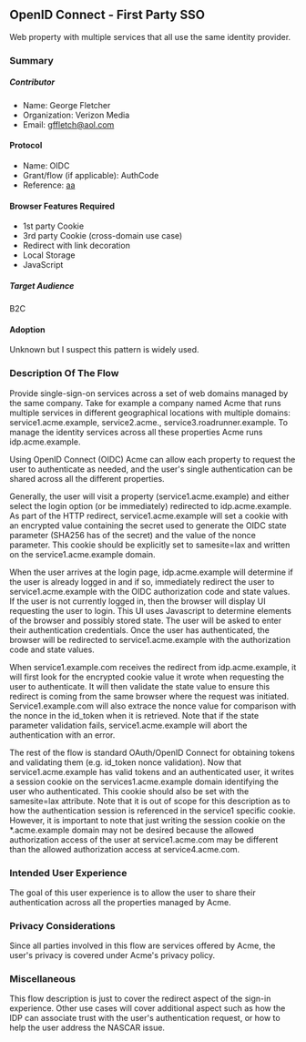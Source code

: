 ## OpenID Connect - First Party SSO
Web property with multiple services that all use the same identity provider.

### Summary

##### Contributor
- Name: George Fletcher
- Organization: Verizon Media
- Email: gffletch@aol.com

#### Protocol
- Name: OIDC
- Grant/flow (if applicable): AuthCode
- Reference: [aa](https://openid.net/specs/openid-connect-core-1_0.html#CodeFlowAuth)

#### Browser Features Required
- 1st party Cookie
- 3rd party Cookie (cross-domain use case)
- Redirect with link decoration
- Local Storage
- JavaScript

##### Target Audience
B2C

#### Adoption
Unknown but I suspect this pattern is widely used.

### Description Of The Flow
Provide single-sign-on services across a set of web domains managed by the same company. Take for example a company named Acme that runs multiple services in different geographical locations with multiple domains: service1.acme.example, service2.acme.<country-domain>, service3.roadrunner.example. To manage the identity services across all these properties Acme runs idp.acme.example.

Using OpenID Connect (OIDC) Acme can allow each property to request the user to authenticate as needed, and the user's single authentication can be shared across all the different properties.

Generally, the user will visit a property (service1.acme.example) and either select the login option (or be immediately) redirected to idp.acme.example. As part of the HTTP redirect, service1.acme.example will set a cookie with an encrypted value containing the secret used to generate the OIDC state parameter (SHA256 has of the secret) and the value of the nonce parameter. This cookie should be explicitly set to samesite=lax and written on the service1.acme.example domain.

When the user arrives at the login page, idp.acme.example will determine if the user is already logged in and if so, immediately redirect the user to service1.acme.example with the OIDC authorization code and state values. If the user is not currently logged in, then the browser will display UI requesting the user to login. This UI uses Javascript to determine elements of the browser and possibly stored state. The user will be asked to enter their authentication credentials. Once the user has authenticated, the browser will be redirected to service1.acme.example with the authorization code and state values.

When service1.example.com receives the redirect from idp.acme.example, it will first look for the encrypted cookie value it wrote when requesting the user to authenticate. It will then validate the state value to ensure this redirect is coming from the same browser where the request was initiated. Service1.example.com will also extrace the nonce value for comparison with the nonce in the id_token when it is retrieved. Note that if the state parameter validation fails, service1.acme.example will abort the authentication with an error.

The rest of the flow is standard OAuth/OpenID Connect for obtaining tokens and validating them (e.g. id_token nonce validation). Now that service1.acme.example has valid tokens and an authenticated user, it writes a session cookie on the services1.acme.example domain identifying the user who authenticated. This cookie should also be set with the samesite=lax attribute. Note that it is out of scope for this description as to how the authentication session is referenced in the service1 specific cookie. However, it is important to note that just writing the session cookie on the *.acme.example domain may not be desired because the allowed authorization access of the user at service1.acme.com may be different than the allowed authorization access at service4.acme.com.

### Intended User Experience
The goal of this user experience is to allow the user to share their authentication across all the properties managed by Acme.

### Privacy Considerations
Since all parties involved in this flow are services offered by Acme, the user's privacy is covered under Acme's privacy policy.

### Miscellaneous
This flow description is just to cover the redirect aspect of the sign-in experience. Other use cases will cover additional aspect such as how the IDP can associate trust with the user's authentication request, or how to help the user address the NASCAR issue.
